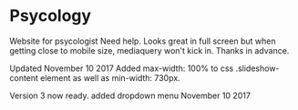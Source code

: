 # Psycology
Website for psycologist
Need help.
Looks great in full screen but when getting close to mobile size, mediaquery won't kick in. Thanks in advance.

Updated November 10 2017 
Added max-width: 100% to css .slideshow-content element as well as min-width: 730px.

Version 3 now ready. added dropdown menu November 10 2017
